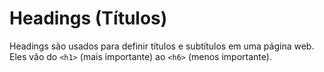 # Headings (Títulos)

Headings são usados para definir títulos e subtítulos em uma página web. Eles vão do `<h1>` (mais importante) ao `<h6>` (menos importante).